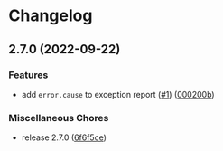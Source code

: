 # Changelog

## 2.7.0 (2022-09-22)


### Features

* add `error.cause` to exception report ([#1](https://github.com/web3-storage/toucan-js/issues/1)) ([000200b](https://github.com/web3-storage/toucan-js/commit/000200b53840167ace992fb64027313336afc6f3))


### Miscellaneous Chores

* release 2.7.0 ([6f6f5ce](https://github.com/web3-storage/toucan-js/commit/6f6f5ce1c101be557bf3b602879f160dfbabe7f5))
